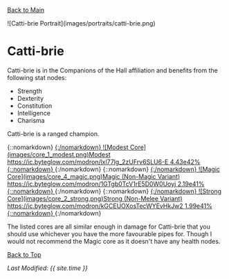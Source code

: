 [Back to Main](index.md)

<span id="catti-brie">
![Catti-brie Portrait](images/portraits/catti-brie.png)
</span>

# Catti-brie

Catti-brie is in the Companions of the Hall affiliation and benefits from the following stat nodes:

* Strength
* Dexterity
* Constitution
* Intelligence
* Charisma

Catti-brie is a ranged champion.

<span class="modronColumn">
{::nomarkdown}
    <a href="https://ic.byteglow.com/modron/lxl77lg_2zUFrv6SLU6-E" target="_blank" buffs="">
{:/nomarkdown}
    <span class="modronRow">
        <span class="modronIconFull">
            ![Modest Core](images/core_1_modest.png)Modest
        </span>
        <span class="modronLink">
            https://ic.byteglow.com/modron/lxl77lg_2zUFrv6SLU6-E
        </span>
        <span class="modronDamage">
            4.43e42%
        </span>
    </span>
{::nomarkdown}
    </a>
{:/nomarkdown}
{::nomarkdown}
    <a href="https://ic.byteglow.com/modron/1GTgb0TcV1rE5D0W0Uoyj" target="_blank" buffs="">
{:/nomarkdown}
    <span class="modronRow">
        <span class="modronIconFull">
            ![Magic Core](images/core_4_magic.png)Magic (Non-Magic Variant)
        </span>
        <span class="modronLink">
            https://ic.byteglow.com/modron/1GTgb0TcV1rE5D0W0Uoyj
        </span>
        <span class="modronDamage">
            2.19e41%
        </span>
    </span>
{::nomarkdown}
    </a>
{:/nomarkdown}
{::nomarkdown}
    <a href="https://ic.byteglow.com/modron/kGCEUOXosTecWYEvHkJw2" target="_blank" buffs="">
{:/nomarkdown}
    <span class="modronRow">
        <span class="modronIconFull">
            ![Strong Core](images/core_2_strong.png)Strong (Non-Melee Variant)
        </span>
        <span class="modronLink">
            https://ic.byteglow.com/modron/kGCEUOXosTecWYEvHkJw2
        </span>
        <span class="modronDamage">
            1.99e41%
        </span>
    </span>
{::nomarkdown}
    </a>
{:/nomarkdown}
</span>

The listed cores are all similar enough in damage for Catti-brie that you should use whichever you have the more favourable pipes for. Though I would not recommend the Magic core as it doesn't have any health nodes.

[Back to Top](#top)

*Last Modified: {{ site.time }}*